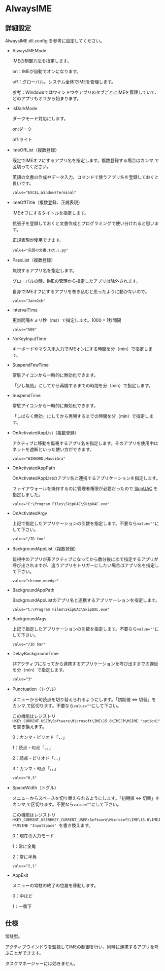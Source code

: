 # AlwaysIME

## 詳細設定

AlwaysIME.dll.config を参考に設定してください。

- AlwaysIMEMode

  IMEの制御方法を指定します。

  on：IMEが自動でオンになります。

  off：グローバル。システム全体でIMEを管理します。

  参考：WindowsではウインドウやアプリのタブごとにIMEを管理していて、どのアプリもオフから始まります。

- IsDarkMode

  ダークモード対応にします。

  on:ダーク

  off:ライト

- ImeOffList（複数登録）

  既定でIMEオフにするアプリ名を指定します。複数登録する場合はカンマ,で区切ってください。

  英語の文書の作成やデータ入力、コマンドで使うアプリ名を登録しておくと良いです。

  ```value="EXCEL,WindowsTerminal"```

- ImeOffTitle（複数登録、正規表現）

  IMEオフにするタイトルを指定します。

  拡張子を登録しておくと文書作成とプログラミングで使い分けれると思います。

  正規表現が使用できます。

  ```value="英語の文書.txt,\.py"```

- PassList（複数登録）

  無視するアプリ名を指定します。

  グローバルの時、IMEの管理から指定したアプリは除外されます。

  自身でIMEオフにするアプリを巻き込むと思ったように動かないので。

  ```value="Jane2ch"```

- intervalTime

  更新間隔をミリ秒（ms）で指定します。1000 = 1秒間隔

  ```value="500"```

- NoKeyInputTime

  キーボードやマウス未入力でIMEオンにする時間を分（min）で指定します。

- SuspendFewTime

  常駐アイコンから一時的に無効化できます。

  「少し無効」にしてから再開するまでの時間を分（min）で指定します。

- SuspendTime

  常駐アイコンから一時的に無効化できます。

  「しばらく無効」にしてから再開するまでの時間を分（min）で指定します。

- OnActivatedAppList（複数登録）

  アクティブに移動を監視するアプリ名を指定します。そのアプリを使用中はネットを遮断といった使い方ができます。

  ```value="WINWORD,MassiGra"```

- OnActivatedAppPath

  OnActivatedAppListのアプリ名と連携するアプリケーションを指定します。

  ファイアウォールを操作するのに管理者権限が必要だったので [SkipUAC](https://www.sordum.org/16219/skip-uac-prompt-v1-0/) を指定しました。

  ```value="C:\Program Files\SkipUAC\SkipUAC.exe"```

- OnActivatedArgv

  上記で指定したアプリケーションの引数を指定します。不要なら```value=""```にして下さい。

  ```value="/ID foo"```

- BackgroundAppList（複数登録）

  監視中のアプリが非アクティブになってから数分後に次で指定するアプリが呼び出されますが、違うアプリをトリガーにしたい場合はアプリ名を指定して下さい。

  ```value="chrome,msedge"```

- BackgroundAppPath

  BackgroundAppListのアプリ名と連携するアプリケーションを指定します。

  ```value="C:\Program Files\SkipUAC\SkipUAC.exe"```

- BackgroundArgv

  上記で指定したアプリケーションの引数を指定します。不要なら```value=""```にして下さい。

  ```value="/ID bar"```

- DelayBackgroundTime

  非アクティブになってから連携するアプリケーションを呼び出すまでの遅延を分（min）で指定します。

  ```value="3"```

- Punctuation（トグル）

  メニューから句読点を切り替えられるようにします。「初期値 ⇔ 切替」をカンマ,で区切ります。不要なら```value=""```にして下さい。

  この機能はレジストリ ```HKEY_CURRENT_USER\Software\Microsoft\IME\15.0\IMEJP\MSIME "option1" ```を書き換えます。

  0：カンマ・ピリオド「，．」

  1：読点・句点「、。」

  2：読点・ピリオド「、．」

  3：カンマ・句点「，。」

  ```value="0,3"```

- SpaceWidth（トグル）

  メニューからスペースを切り替えられるようにします。「初期値 ⇔ 切替」をカンマ,で区切ります。不要なら```value=""```にして下さい。

  この機能はレジストリ ```HKEY_CURRENT_USERHKEY_CURRENT_USER\Software\Microsoft\IME\15.0\IMEJP\MSIME "InputSpace" ```を書き換えます。

  0：現在の入力モード

  1：常に全角

  2：常に半角

  ```value="2,1"```

- AppExit

  メニューの常駐の終了の位置を移動します。

  0：中ほど

  1：一番下

## 仕様

  常駐型。

  アクティブウインドウを監視してIMEの制御を行い、同時に連携するアプリを呼ぶことができます。

  タスクマネージャーには効きません。
